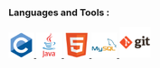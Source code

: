 ### Languages and Tools :
<div id="Abilities">
  <a href="https://www.cprogramming.com">
         <img alt="C" src="https://github.com/devicons/devicon/blob/master/icons/c/c-original.svg"
         width=45" height="45">
  </a>
  <a href="https://www.oracle.com/java">
         <img alt="Java" src="https://github.com/devicons/devicon/blob/master/icons/java/java-original-wordmark.svg"
         width=45" height="45">
  </a>
  <a href="https://html.com/html5">
         <img alt="HTML5" src="https://github.com/devicons/devicon/blob/master/icons/html5/html5-original.svg"
         width=45" height="45">
  </a>
  <a href="https://www.mysql.com">
         <img alt="MySql" src="https://github.com/devicons/devicon/blob/master/icons/mysql/mysql-original-wordmark.svg"
         width=45" height="45">
  </a>
   <a href="https://git-scm.com">
         <img alt="Git" src="https://github.com/devicons/devicon/blob/master/icons/git/git-original-wordmark.svg"
         width=55" height="55">
  </a>      
</div>
